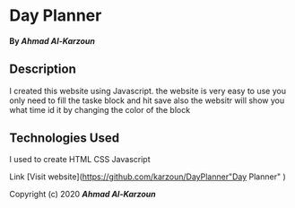 # Day Planner
#### By _**Ahmad Al-Karzoun**_

## Description

I created this website using Javascript.
the website is very easy to use you only need to fill the taske block and hit save also the websitr will show you what time id it by changing the color of the block






## Technologies Used

I used to create
HTML
CSS
Javascript 






Link
[Visit website](https://github.com/karzoun/DayPlanner"Day Planner"
)





Copyright (c) 2020 **_Ahmad Al-Karzoun_**